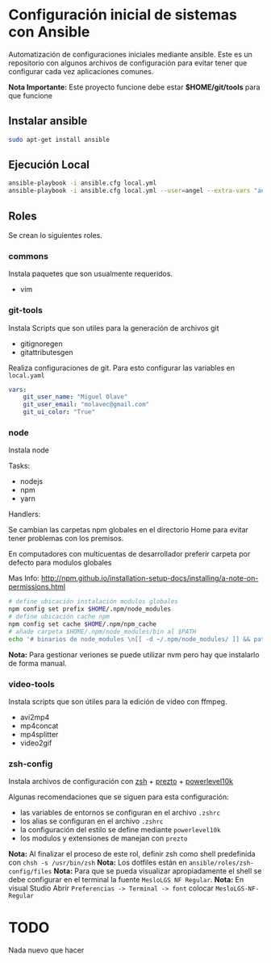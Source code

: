 # Configuración inicial de sistemas con Ansible

Automatización de configuraciones iniciales mediante ansible.
Este es un repositorio con algunos archivos de configuración para evitar tener que configurar cada vez aplicaciones comunes.

**Nota Importante:** Este proyecto funcione debe estar **$HOME/git/tools** para que funcione

## Instalar ansible

```bash
sudo apt-get install ansible
```

## Ejecución Local

```bash
ansible-playbook -i ansible.cfg local.yml
ansible-playbook -i ansible.cfg local.yml --user=angel --extra-vars "ansible_sudo_pass=1234"
```

## Roles
Se crean lo siguientes roles.

### commons
Instala paquetes que son usualmente requeridos.

* vim

### git-tools
Instala Scripts que son utiles para la generación de archivos git

* gitignoregen
* gitattributesgen

Realiza configuraciones de git. Para esto configurar las variables en `local.yaml`

```yaml
vars:
    git_user_name: "Miguel Olave"
    git_user_email: "molavec@gmail.com"
    git_ui_color: "True"
```



### node
Instala node

Tasks:

* nodejs
* npm
* yarn

Handlers:

Se cambian las carpetas npm globales en el directorio Home
para evitar tener problemas con los premisos.

En computadores con multicuentas de desarrollador preferir carpeta
por defecto para modulos globales

Mas Info: http://npm.github.io/installation-setup-docs/installing/a-note-on-permissions.html

```bash
# define ubicación instalación modulos globales
npm config set prefix $HOME/.npm/node_modules
# define ubicación cache npm
npm config set cache $HOME/.npm/npm_cache
# añade carpeta $HOME/.npm/node_modules/bin al $PATH
echo '# binarios de node_modules \n[[ -d ~/.npm/node_modules/ ]] && path=("$HOME/.npm/node_modules/bin" $path)\n' > $HOME/.zshrc

```

**Nota:** Para gestionar veriones se puede utilizar nvm pero hay que instalarlo de forma manual. 

### video-tools
Instala scripts que son útiles para la edición de video con ffmpeg.
* avi2mp4
* mp4concat
* mp4splitter
* video2gif

### zsh-config
Instala archivos de configuración con [zsh](https://www.zsh.org) + [prezto](https://github.com/sorin-ionescu/prezto) + [powerlevel10k](https://github.com/romkatv/powerlevel10k)

Algunas recomendaciones que se siguen para esta configuración:

 * las variables de entornos se configuran en el archivo `.zshrc`
 * los alias se configuran en el archivo `.zshrc`
 * la configuración del estilo se define mediante `powerlevel10k`
 * los modulos y extensiones de manejan con `prezto`

**Nota:** Al finalizar el proceso de este rol, definir zsh como shell predefinida con `chsh -s /usr/bin/zsh`
**Nota:** Los dotfiles están en `ansible/roles/zsh-config/files`
**Nota:** Para que se pueda visualizar apropiadamente el shell se debe configurar en el terminal la fuente `MesloLGS NF Regular`.
**Nota:** En visual Studio Abrir `Preferencias -> Terminal -> font` colocar `MesloLGS-NF-Regular`

# TODO

Nada nuevo que hacer